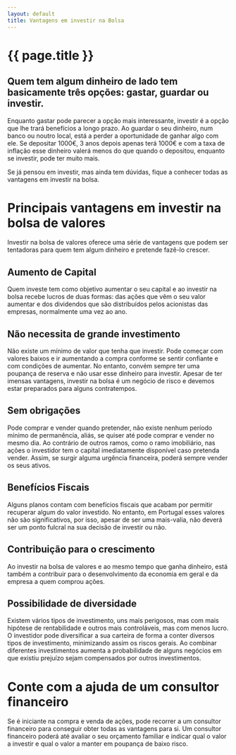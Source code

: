 ```yaml
---
layout: default
title: Vantagens em investir na Bolsa
---
```


#  {{ page.title }}

## Quem tem algum dinheiro de lado tem basicamente três opções: gastar, guardar ou investir.

Enquanto gastar pode parecer a opção mais interessante, investir é a opção que lhe trará benefícios a longo prazo. Ao guardar o seu dinheiro, num banco ou noutro local, está a perder a oportunidade de ganhar algo com ele. Se depositar 1000€, 3 anos depois apenas terá 1000€ e com a taxa de inflação esse dinheiro valerá menos do que quando o depositou, enquanto se investir, pode ter muito mais.

Se já pensou em investir, mas ainda tem dúvidas, fique a conhecer todas as vantagens em investir na bolsa.

# Principais vantagens em investir na bolsa de valores

Investir na bolsa de valores oferece uma série de vantagens que podem ser tentadoras para quem tem algum dinheiro e pretende fazê-lo crescer.

## Aumento de Capital

Quem investe tem como objetivo aumentar o seu capital e ao investir na bolsa recebe lucros de duas formas: das ações que vêm o seu valor aumentar e dos dividendos que são distribuídos pelos acionistas das empresas, normalmente uma vez ao ano.

## Não necessita de grande investimento

Não existe um mínimo de valor que tenha que investir. Pode começar com valores baixos e ir aumentando a compra conforme se sentir confiante e com condições de aumentar. No entanto, convém sempre ter uma poupança de reserva e não usar esse dinheiro para investir. Apesar de ter imensas vantagens, investir na bolsa é um negócio de risco e devemos estar preparados para alguns contratempos.

## Sem obrigações

Pode comprar e vender quando pretender, não existe nenhum período mínimo de permanência, aliás, se quiser até pode comprar e vender no mesmo dia. Ao contrário de outros ramos, como o ramo imobiliário, nas ações o investidor tem o capital imediatamente disponível caso pretenda vender. Assim, se surgir alguma urgência financeira, poderá sempre vender os seus ativos.

## Benefícios Fiscais

Alguns planos contam com benefícios fiscais que acabam por permitir recuperar algum do valor investido. No entanto, em Portugal esses valores não são significativos, por isso, apesar de ser uma mais-valia, não deverá ser um ponto fulcral na sua decisão de investir ou não.

## Contribuição para o crescimento

Ao investir na bolsa de valores e ao mesmo tempo que ganha dinheiro, está também a contribuir para o desenvolvimento da economia em geral e da empresa a quem comprou ações.

## Possibilidade de diversidade

Existem vários tipos de investimento, uns mais perigosos, mas com mais hipótese de rentabilidade e outros mais controláveis, mas com menos lucro. O investidor pode diversificar a sua carteira de forma a conter diversos tipos de investimento, minimizando assim os riscos gerais. Ao combinar diferentes investimentos aumenta a probabilidade de alguns negócios em que existiu prejuízo sejam compensados por outros investimentos.

# Conte com a ajuda de um consultor financeiro

Se é iniciante na compra e venda de ações, pode recorrer a um consultor financeiro para conseguir obter todas as vantagens para si. Um consultor financeiro poderá até avaliar o seu orçamento familiar e indicar qual o valor a investir e qual o valor a manter em poupança de baixo risco.
